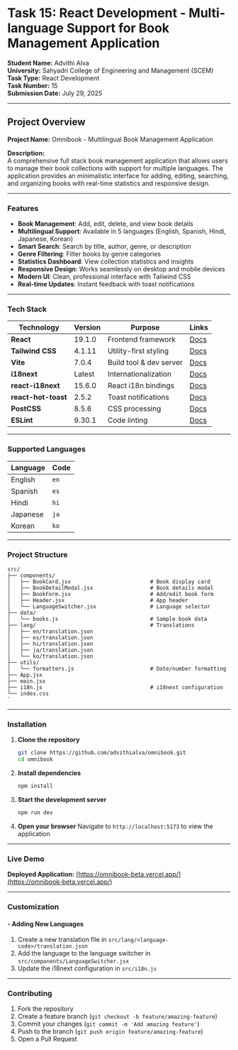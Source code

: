 # Task 15: React Development - Multi-language Support for Book Management Application

**Student Name:** Advithi Alva  
**University:** Sahyadri College of Engineering and Management (SCEM)  
**Task Type:** React Development  
**Task Number:** 15  
**Submission Date:** July 29, 2025    

---
## Project Overview

**Project Name:** Omnibook - Multilingual Book Management Application

**Description:**  
A comprehensive full stack book management application that allows users to manage their book collections with support for multiple languages. The application provides an minimalistic interface for adding, editing, searching, and organizing books with real-time statistics and responsive design.

---

### Features

- **Book Management**: Add, edit, delete, and view book details
- **Multilingual Support**: Available in 5 languages (English, Spanish, Hindi, Japanese, Korean)
- **Smart Search**: Search by title, author, genre, or description
- **Genre Filtering**: Filter books by genre categories
- **Statistics Dashboard**: View collection statistics and insights
- **Responsive Design**: Works seamlessly on desktop and mobile devices
- **Modern UI**: Clean, professional interface with Tailwind CSS
- **Real-time Updates**: Instant feedback with toast notifications

---
###  Tech Stack

| Technology | Version | Purpose | Links |
|------------|---------|---------|-------|
|  **React** | 19.1.0 | Frontend framework | [Docs](https://reactjs.org/) |
|  **Tailwind CSS** | 4.1.11 | Utility-first styling | [Docs](https://tailwindcss.com/) |
|  **Vite** | 7.0.4 | Build tool & dev server | [Docs](https://vitejs.dev/) |
|  **i18next** | Latest | Internationalization | [Docs](https://www.i18next.com/) |
|  **react-i18next** | 15.6.0 | React i18n bindings | [Docs](https://react.i18next.com/) |
|  **react-hot-toast** | 2.5.2 | Toast notifications | [Docs](https://react-hot-toast.com/) |
|  **PostCSS** | 8.5.6 | CSS processing | [Docs](https://postcss.org/) |
|  **ESLint** | 9.30.1 | Code linting | [Docs](https://eslint.org/) |

---

###  Supported Languages

| Language | Code |
|----------|------|
| English  | `en` |
| Spanish  | `es` |
| Hindi    | `hi` |
| Japanese | `ja` |
| Korean   | `ko` |

---
###  Project Structure

```
src/
├── components/          
│   ├── BookCard.jsx                         # Book display card
│   ├── BookDetailModal.jsx                  # Book details modal
│   ├── BookForm.jsx                         # Add/edit book form
│   ├── Header.jsx                           # App header
│   └── LanguageSwitcher.jsx                 # Language selector
├── data/               
│   └── books.js                             # Sample book data
├── lang/                                    # Translations
│   ├── en/translation.json
│   ├── es/translation.json
│   ├── hi/translation.json
│   ├── ja/translation.json
│   └── ko/translation.json
├── utils/             
│   └── formatters.js                        # Date/number formatting
├── App.jsx             
├── main.jsx            
├── i18n.js                                  # i18next configuration
└── index.css           
`
```
---

### Installation

1. **Clone the repository**
   ```bash
   git clone https://github.com/advithialva/omnibook.git
   cd omnibook
   ```

2. **Install dependencies**
   ```bash
   npm install
   ```

3. **Start the development server**
   ```bash
   npm run dev
   ```

4. **Open your browser**
   Navigate to `http://localhost:5173` to view the application

---

###  Live Demo

**Deployed Application:** [https://omnibook-beta.vercel.app/](https://omnibook-beta.vercel.app/)

---

### Customization

#### - Adding New Languages

1. Create a new translation file in `src/lang/<language-code>/translation.json`
2. Add the language to the language switcher in `src/components/LanguageSwitcher.jsx`
3. Update the i18next configuration in `src/i18n.js`

---

### Contributing

1. Fork the repository
2. Create a feature branch (`git checkout -b feature/amazing-feature`)
3. Commit your changes (`git commit -m 'Add amazing feature'`)
4. Push to the branch (`git push origin feature/amazing-feature`)
5. Open a Pull Request

